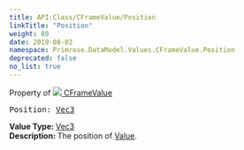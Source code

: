```yaml
---
title: API:Class/CFrameValue/Position
linkTitle: "Position"
weight: 80
date: 2019-08-02
namespace: Primrose.DataModel.Values.CFrameValue.Position
deprecated: false
no_list: true
---
```

Property of <a href="/docs/api-reference/Class/CFrameValue"><img src="/icons/silk/value.png"/>&nbsp;CFrameValue</a>
<pre class="method-declaration">
Position: <a class="type" href="/docs/api-reference/DataType/Vec3">Vec3</a></pre>
<b>Value Type: </b>
<a class="type" href="/docs/api-reference/DataType/Vec3">Vec3</a>
<br/>
<b>Description: </b>
The position of <a href="/docs/api-reference/Class/CFrameValue/Value" >Value</a>.

